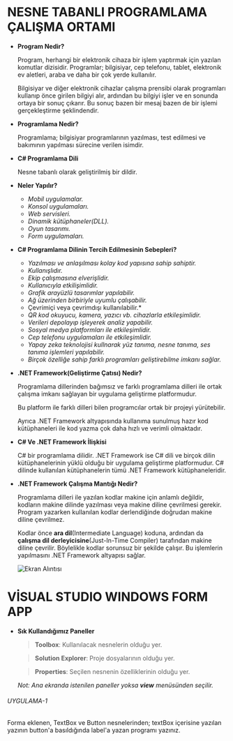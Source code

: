 # NESNE TABANLI PROGRAMLAMA ÇALIŞMA ORTAMI

- **Program Nedir?**
 
  Program, herhangi bir elektronik cihaza bir işlem yaptırmak için yazılan komutlar dizisidir.
  Programlar; bilgisiyar, cep telefonu, tablet, elektronik ev aletleri, araba ve daha bir çok yerde kullanılır.
  
  Bilgisiyar ve diğer elektronik cihazlar çalışma prensibi olarak programları kullanıp önce girilen bilgiyi alır, ardından bu bilgiyi işler ve en sonunda ortaya bir sonuç çıkarır.
  Bu sonuç bazen bir mesaj bazen de bir işlemi gerçekleştirme şeklindendir.
  
- **Programlama Nedir?**

  Programlama; bilgisiyar programlarının yazılması, test edilmesi ve bakımının yapılması sürecine verilen isimdir.
  
- **C# Programlama Dili**

  Nesne tabanlı olarak geliştirilmiş bir dildir.
 
- **Neler Yapılır?**
 
  - *Mobil uygulamalar.*
  - *Konsol uygulamaları.*
  - *Web servisleri.*
  - *Dinamik kütüphaneler(DLL).*
  - *Oyun tasarımı.*
  - *Form uygulamaları.*

- **C#  Programlama Dilinin Tercih Edilmesinin Sebepleri?**

  - *Yazılması ve anlaşılması kolay kod yapısına sahip sahiptir.*
  - *Kullanışlıdır.*
  - *Ekip çalışmasına elverişlidir.*
  - *Kullanıcıyla etkilişimlidir.*
  - *Grafik arayüzlü tasarımlar yapılabilir.*
  - *Ağ üzerinden birbiriyle uyumlu çalışabilir.*
  - Çevrimiçi veya çevrimdışı kullanılabilir.*
  - *QR kod okuyucu, kamera, yazıcı vb. cihazlarla etkileşimlidir.*
  - *Verileri depolayıp işleyerek analiz yapabilir.*
  - *Sosyal medya platformları ile etkileşimlidir.*
  - *Cep telefonu uygulamaları ile etkileşimlidir.*
  - *Yapay zeka teknolojisi kullnarak yüz tanıma, nesne tanıma, ses tanıma işlemleri yapılabilir.*
  - *Birçok özelliğe sahip farklı programları geliştirebilme imkanı sağlar.*

- **.NET Framework(Geliştirme Çatısı) Nedir?**

  Programlama dillerinden bağımsız ve farklı programlama dilleri ile ortak çalışma imkanı sağlayan bir uygulama geliştirme platformudur.
  
  Bu platform ile farklı dilleri bilen programcılar ortak bir projeyi yürütebilir.
  
  Ayrıca .NET Framework altyapısında kullanıma sunulmuş hazır kod kütüphaneleri ile kod yazma çok daha hızlı ve verimli olmaktadır.
  
- **C# Ve .NET Framework İlişkisi**

  C# bir programlama dilidir. .NET Framework ise C# dili ve birçok dilin kütüphanelerinin yüklü olduğu bir uygulama geliştirme platformudur. C# dilinde kullanılan kütüphanelerin
  tümü .NET Framework kütüphaneleridir.
  
- **.NET Framework Çalışma Mantığı Nedir?**

  Programlama dilleri ile yazılan kodlar makine için anlamlı değildir, kodların makine dilinde yazılması veya makine diline çevrilmesi gerekir. Program yazarken kullanılan 
  kodlar derlendiğinde doğrudan makine diline çevrilmez.
  
  Kodlar önce **ara dil**(Intermediate Language) koduna, ardından da **çalışma dil derleyicisine**(Just-In-Time Compiler) tarafından makine diline çevrilir. Böylelikle kodlar
sorunsuz bir şekilde çalışır. Bu işlemlerin yapılmasını .NET Framework altyapısı sağlar.
  
  ![Ekran Alıntısı](https://user-images.githubusercontent.com/77877967/133806086-7b888082-b451-4e7d-9b75-34cdf51d4d1f.PNG)

# VİSUAL STUDIO WINDOWS FORM APP

- **Sık Kullandığımız Paneller**

  > **Toolbox**: Kullanılacak nesnelerin olduğu yer.
   
  > **Solution Explorer**: Proje dosyalarının olduğu yer.
   
  > **Properties**: Seçilen nesnenin özelliklerinin olduğu yer.

  *Not: Ana ekranda istenilen paneller yoksa **__view__** menüsünden seçilir.*

###### UYGULAMA-1

 Forma eklenen, TextBox ve Button nesnelerinden; textBox içerisine yazılan yazının button'a basıldığında label'a yazan programı yazınız.
